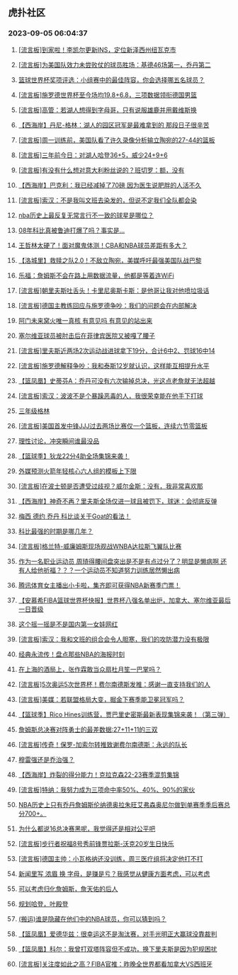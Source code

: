 ## 虎扑社区 
### 2023-09-05 06:04:37

1. [[流言板]到家啦！李凯尔更新INS，定位新泽西州纽瓦克市](https://bbs.hupu.com/61991399.html)

2. [[流言板]为美国队效力未尝败仗的球员胜场：基德46场第一，乔丹第二](https://bbs.hupu.com/61991348.html)

3. [篮球世界杯奖项评选：小组赛中的最佳阵容，你会选择哪五名球员？](https://bbs.hupu.com/61987557.html)

4. [[流言板]施罗德世界杯至今场均19.8+6.8，三项数据领衔德国男篮](https://bbs.hupu.com/61991201.html)

5. [[流言板]高管：若湖人想得到字母哥，只有说服雄鹿并用戴维斯换](https://bbs.hupu.com/61986536.html)

6. [【西海岸】丹尼-格林：湖人的园区冠军是最难拿到的 那段日子很辛苦](https://bbs.hupu.com/61986572.html)

7. [[流言板]周一训练前，美国队看了许久录像分析输立陶宛的27-44的篮板](https://bbs.hupu.com/61989493.html)

8. [[流言板]三年前今日：对湖人哈登36+5，威少24+9+6](https://bbs.hupu.com/61991172.html)

9. [[流言板]有没有什么想对意大利粉丝说的？班切罗：额，没有](https://bbs.hupu.com/61988632.html)

10. [【西海岸】巴克利：我已经减掉了70磅 因为医生说肥胖的人活不久](https://bbs.hupu.com/61986186.html)

11. [[流言板]索汉：不是我叫文班去染发的，但说不定我们全队都会染](https://bbs.hupu.com/61989942.html)

12. [nba历史上最反复无常言行不一致的球星是哪位？](https://bbs.hupu.com/61993180.html)

13. [08年科比真被鲁迪打爆了吗？事实是…](https://bbs.hupu.com/61992734.html)

14. [王哲林太硬了！面对魔鬼体测！CBA和NBA球员差距有多大？](https://bbs.hupu.com/61990590.html)

15. [【洛城里】救赎之队2.0！不敌立陶宛，美媒呼吁最强美国队战巴黎](https://bbs.hupu.com/61985342.html)

16. [乐福：詹姆斯不会在路上用数据流量，他都是等着连WiFi](https://bbs.hupu.com/61984723.html)

17. [[流言板]朝里夫斯吐舌头！卡里尼奥斯卡斯：是他哥让我对他喷垃圾话](https://bbs.hupu.com/61984847.html)

18. [[流言板]德国主教练回应与施罗德争吵：我们的问题会在内部解决](https://bbs.hupu.com/61987730.html)

19. [阿门未来窝火唯一真核 有意见吗 有意见的站出来](https://bbs.hupu.com/61992527.html)

20. [塞尔维亚球员被肘击后在菲律宾医院又被嘎了腰子](https://bbs.hupu.com/61985673.html)

21. [[流言板]里夫斯近两场2次运动战进球拿下19分，合计6中2、罚球16中14](https://bbs.hupu.com/61984198.html)

22. [[流言板]施罗德解释争吵：我和泰斯12岁就认识，这样能互相提升水平](https://bbs.hupu.com/61987441.html)

23. [【篮凤凰】史蒂芬A：乔丹可没有六次输掉总决，光这点老詹就无法超越](https://bbs.hupu.com/61987372.html)

24. [[流言板]索汉：波波不是个暴躁恶毒的人，我很荣幸能在他手下打球](https://bbs.hupu.com/61991053.html)

25. [三年级格林](https://bbs.hupu.com/61989219.html)

26. [[流言板]美国首发中锋JJJ过去两场比赛仅一个篮板，连续六节零篮板](https://bbs.hupu.com/61983164.html)

27. [理性讨论，冲突瞬间谁最没品](https://bbs.hupu.com/61988761.html)

28. [【篮球季】狄龙22分4助全场集锦来袭！](https://bbs.hupu.com/61987991.html)

29. [外媒预测火箭年轻核心六人组的模板上下限](https://bbs.hupu.com/61990843.html)

30. [[流言板]在波士顿是否遭受过歧视？威尔金斯：没有，我非常喜欢那](https://bbs.hupu.com/61990976.html)

31. [【西海岸】神奇不再？里夫斯全场仅进一球且被罚下，球迷：会彻底反弹](https://bbs.hupu.com/61984869.html)

32. [梅西 德约 乔丹 科比谈关于Goat的看法！](https://bbs.hupu.com/61982743.html)

33. [科比最强的时期是哪几年？](https://bbs.hupu.com/61992806.html)

34. [[流言板]格兰特-威廉姆斯现场观战WNBA达拉斯飞翼队比赛](https://bbs.hupu.com/61991232.html)

35. [作为一名职业运动员  周琦得腰间盘突出是不是有点过分了？明显是懒病啊  还有人给他祈福？？？一个运动员不知道努力训练居然懒出病](https://bbs.hupu.com/61991705.html)

36. [腾讯体育女主播出小卡啦，集齐即可获得NBA新赛季门票！](https://bbs.hupu.com/61989428.html)

37. [【安慕希FIBA篮球世界杯快报】世界杯八强名单出炉，加拿大、塞尔维亚最后一日晋级](https://bbs.hupu.com/61983170.html)

38. [这个摇一摇是不是国内第一女娃网红](https://bbs.hupu.com/61992952.html)

39. [[流言板]索汉：我和文班的组合会令人胆寒，我们的攻防潜力没有极限](https://bbs.hupu.com/61989419.html)

40. [经典永流传！盘点那些NBA的海报时刻](https://bbs.hupu.com/61989900.html)

41. [在上海的酒局上，张作霖敢当众扇杜月笙一巴掌吗？](https://bbs.hupu.com/61991046.html)

42. [[流言板]5次奥运5次世界杯！费尔南德斯发推：感谢一直支持我们的人](https://bbs.hupu.com/61987219.html)

43. [[流言板]美媒：若联盟格局大变，掘金下赛季能卫冕冠军吗？](https://bbs.hupu.com/61989928.html)

44. [【篮球季】Rico Hines训练营，贾巴里史密斯最新表现集锦来袭！（第三弹）](https://bbs.hupu.com/61988237.html)

45. [詹姆斯总决赛对阵勇士的最差数据:27+11+11的三双](https://bbs.hupu.com/61992679.html)

46. [[流言板]传奇！保罗-加索尔转推致谢费尔南德斯：永远的队长](https://bbs.hupu.com/61988978.html)

47. [穆雷强还是乔治强？](https://bbs.hupu.com/61992582.html)

48. [【西海岸】炸裂的得分能力！克拉克森22-23赛季混剪集锦](https://bbs.hupu.com/61985420.html)

49. [[流言板]特纳：我努力成为三项命中率50%、40%、90%的家伙](https://bbs.hupu.com/61990620.html)

50. [NBA历史上只有乔丹詹姆斯伦纳德奥拉朱旺艾弗森奥尼尔做到单赛季季后赛总分700+。](https://bbs.hupu.com/61992479.html)

51. [为什么都说16总决赛黑呢，我觉得还是相对公平吧](https://bbs.hupu.com/61991964.html)

52. [[流言板]步行者祝福8号秀前锋贾拉斯-沃克20岁生日快乐](https://bbs.hupu.com/61991266.html)

53. [[流言板]德国主帅：小瓦格纳还没训练，周三医疗组将决定他打不打](https://bbs.hupu.com/61990379.html)

54. [新闻里写 浓眉 换 字母，是赚是亏？我感觉从健康方面考虑，可以考虑](https://bbs.hupu.com/61992153.html)

55. [可以考虑归化詹姆斯，詹天佑的后人](https://bbs.hupu.com/61989011.html)

56. [规划哈登，叶殿登](https://bbs.hupu.com/61986945.html)

57. [(搬运)谁是隐藏在他们中的NBA球员，你可以猜到吗？](https://bbs.hupu.com/61934030.html)

58. [【篮凤凰】爱德华兹：很幸运这不是淘汰赛，对手光明正大赢球没靠裁判](https://bbs.hupu.com/61985872.html)

59. [【篮凤凰】科尔：我曾打双塔阵容但不成功，换下里夫斯是因为犯规困扰](https://bbs.hupu.com/61986184.html)

60. [[流言板]关注度如此之高？FIBA官推：昨晚全世界都看加拿大VS西班牙](https://bbs.hupu.com/61989289.html)

